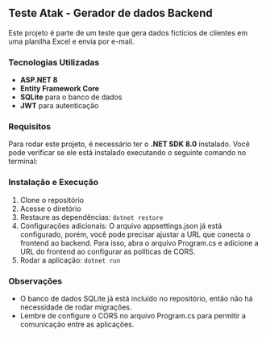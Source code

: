 ## Teste Atak - Gerador de dados Backend
Este projeto é parte de um teste que gera dados fictícios de clientes em uma planilha Excel e envia por e-mail.

### Tecnologias Utilizadas
- **ASP.NET 8**
- **Entity Framework Core**
- **SQLite** para o banco de dados
- **JWT** para autenticação

### Requisitos
Para rodar este projeto, é necessário ter o **.NET SDK 8.0** instalado. Você pode verificar se ele está instalado executando o seguinte comando no terminal:

### Instalação e Execução
1. Clone o repositório
2. Acesse o diretório
3. Restaure as dependências: ```dotnet restore```
4. Configurações adicionais:
  O arquivo appsettings.json já está configurado, porém, você pode precisar ajustar a URL que conecta o frontend ao backend. Para isso, abra o arquivo Program.cs e adicione a URL do frontend ao configurar as políticas de CORS.
5. Rodar a aplicação: ```dotnet run```

### Observações
* O banco de dados SQLite já está incluído no repositório, então não há necessidade de rodar migrações.
* Lembre de configure o CORS no arquivo Program.cs para permitir a comunicação entre as aplicações.
